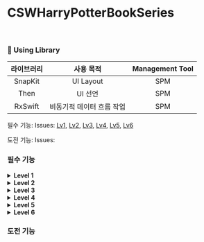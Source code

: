 # CSWHarryPotterBookSeries

<br>

### 📖 Using Library

라이브러리 | 사용 목적 | Management Tool
:---------:|:----------:|:---------:
SnapKit | UI Layout | SPM
Then | UI 선언 | SPM
RxSwift | 비동기적 데이터 흐름 작업 | SPM


필수 기능: Issues: [Lv1](https://github.com/nbcampMasterChapter3Team4/CSWHarryPotterBookSeries/issues/2), [Lv2](https://github.com/nbcampMasterChapter3Team4/CSWHarryPotterBookSeries/issues/3), [Lv3](https://github.com/nbcampMasterChapter3Team4/CSWHarryPotterBookSeries/issues/4), [Lv4](https://github.com/nbcampMasterChapter3Team4/CSWHarryPotterBookSeries/issues/5), [Lv5](https://github.com/nbcampMasterChapter3Team4/CSWHarryPotterBookSeries/issues/6), [Lv6](https://github.com/nbcampMasterChapter3Team4/CSWHarryPotterBookSeries/issues/7)

도전 기능: Issues: 

### 필수 기능
<details>
  <summary><b>Level 1</b></summary>
  <div markdown="1">
    <ul>
        <img width="100" src="https://github.com/user-attachments/assets/2fd59a87-e17b-4cf4-aa72-124c3b673b56" />
      <li>UILabel을 사용해서 책 제목을 표시하는 UILabel을 구현합니다.</li>
      <li>data.json파일에 있는 데이터 가져오기</li>
      <li>data.json에 있는 시리즈 전권에 대한 데이터 중 한 권 데이터를 UI에 표시합니다.</li>
      <li>전체 시리즈(총 7권) 중에 한 권의 데이터를 UI로 표시합니다.예를 들어 1권(시리즈 첫번째)인 경우 1, 3권(시리즈 세번째)인 경우 3을 표시합니다. </li>
      <li>Json 데이터에서 해리포터 시리즈 첫번째 제목인 Harry Potter and the Philosopher’s Stone 을 표시합니다.</li>
      <li>책 제목 밑에 시리즈 순서를 표시합니다. </li>
      <li>이후 도전 구현으로 해리포터 시리즈 7권의 책에 대해서 모두 확인할 수 있도록 구현합니다.</li>
      <li>지금 필수 구현에서는 하나의 숫자만 표시합니다.</li>
      <li>superView와 safeArea를 고려하여 제약 조건을 설정합니다.</li>
      <li>책 제목: leading, trailing = superView 로 부터 20 떨어지도록 세팅, top = safeArea 로 부터 10씩 떨어지도록 세팅</li>
      <li>시리즈 순서: leading, trailing = superView 로 부터 20 이상 떨어지도록 세팅, top = 책 제목으로부터 16 떨어지도록 세팅</li>
    </ul>
  </div>
</details>
<details>
  <summary><b>Level 2</b></summary>
  <div markdown="1">
    <ul>
      <img width="100" src="https://github.com/user-attachments/assets/625bafba-6053-4e97-a19d-c45ee0d113c2" />
      <li>책 정보 영역을UIStackView 를 최대한 사용해 이미지와 텍스트를 사진과 같이 구성해보세요.</li>
      <li>책 정보 영역은 이 영역을 의미합니다.</li>
      <img width="150" src="https://github.com/user-attachments/assets/103a6155-a68b-4db3-a638-17af4bd26e2b" />
      <li>DataService.loadBooks()를 통해 Json 데이터를 가지고 오기 실패한 경우 Alert 창으로 에러의 원인을 사용자에게 알립니다.</li>
      <li>책 표지 이미지 속성 width = 100, height : width 비율은 1:1.5, contentMode는 어떤걸로 하면 좋을지 고민해보세요.</li>
      <li>책 제목 속성 Font = 시스템 볼드체, 사이즈 20, 색상 black</li>
      <li>저자 속성 타이틀(*Author*) 속성, Font = 시스템 볼드체, 사이즈 16, 색상 black, 저자(*J. K. Rowling*) 속성, Font = 사이즈 18, 색상 darkGray</li>
      <li>출간일 속성 타이틀(*Released*) 속성, Font = 시스템 볼드체, 사이즈 14, 색상 black, 출간일(June 26, 1997) 속성, Font = 사이즈 14, 색상 gray, `1998-07-02` 형태로 되어있는 Json 데이터를 변형하여 `June 26, 1997` 형태로 표시</li>
      <li>페이지 속성 타이틀(Pages) 속성, Font = 시스템 볼드체, 사이즈 14, 색상 black, 페이지 수(223) 속성, Font = 사이즈 14, 색상 gray.</li>
      <li>저자, 출간일, 페이지 수 속성 타이틀(Author)과 저자(J. K. Rowling) 사이 간격 8, 타이틀(Released)과 출간일(June 26, 1997) 사이 간격 8, 타이틀(Pages)과 페이지 수(*223*) 사이 간격 8</li>
      <li>AutoLayout  leading, trailing = safeArea에서 5만큼씩 떨어지도록 세팅, 책 정보 영역이 시리즈 순서 영역 하단에 위치, 시리즈 순서는 하기의 사진을 의미합니다. 이 외의 다른 부분은 자유롭게 구현합니다.</li>
      <img width="65"src="https://github.com/user-attachments/assets/0fd20e2b-c99e-4216-ac7e-4f19e2d8a96f" />
    </ul>
  </div>
</details>

<details>
  <summary><b>Level 3</b></summary>
  <div markdown="1">
    <ul>
      <img width="100" src="https://github.com/user-attachments/assets/59f46511-30a1-460f-88b6-04fafb51e422" />
      <li>UIStackView 와 UILabel을 사용해서 Dedication과 Summary 를 우외 같이 구성해보세요.</li>
      <li>Dedication과 Summary 영역은 이 부분을 의미합니다.</li>
      <img width="150" src="https://github.com/user-attachments/assets/2e0150f3-a77f-41c8-8fa7-2feb7fa32fff" />
      <li>Dedication 속성: 타이틀(Dedication) 속성, Font = 시스템 볼드체, 사이즈 18, 색상 black, 헌정사 내용 속성 Font = 사이즈 14, 색상 darkGray</li>
      <li>Summary 속성 타이틀(Summary) 속성 Font = 시스템 볼드체, 사이즈 18, 색상 black, 요약 속성, Font = 사이즈 14, 색상 darkGray</li>
      <li>Autolayout: Dedication 영역 top = 책 정보 영역과 24 떨어져 있도록 세팅 leading, trailing = superView와 20씩 떨어지도록 세팅 타이틀(Dedication)과 헌정사(내용) 사이 간격 8</li>
      <li>Summary 영역 top = Dedication 영역과 24만큼 떨어져 있도록 세팅 leading, trailing = superView와 20씩 떨어지도록 세팅, 타이틀(Summary)과 요약(내용) 사이 간격 8</li>
    </ul>
  </div>
</details>

<details>
  <summary><b>Level 4</b></summary>
  <div markdown="1">
<aside>
🧑🏻‍💻 `UIScrollView` 를 추가하여 스크롤할 수 있도록 구현한 후 목차(Chapters)를 왼쪽과 같이 구성해보세요.

- **스크롤 속성**
    - 책 제목과 시리즈 순서는 화면 상단에 고정
        - ‘책 제목과 시리즈 순서’는 이 부분을 의미합니다.
            

![Image](https://github.com/user-attachments/assets/030686bf-8439-4395-a53f-b527703054e3)
            
   - 책 정보(책 표지, 책 제목, 저자, 출간일, 페이지수) 영역부터 목차(Chapters)까지 스크롤 가능하도록 구현
   - 스크롤 바가 보이지 않도록 구현
- 목차 속성
    - `UIScrollView` 안에 `UIStackView`를 추가하고 해당 `UIStackView`안에`UILabel` 추가하여 구현
        - 전체적인 포함 관계:
        `UIScrollView` 안에 `UIStackView` 안에 `UILabel`들어 있는 구조
    - 각 챕터 사이 간격은 8
    - 타이틀(*Chapters*) 속성
        - Font = 시스템 볼드체, 사이즈 18, 색상 black
    - 목차 속성
        - Font = 사이즈 14, 색상 darkGray
- **Autolayout**
    - 목차 영역의 `top` = Summary 영역과 24만큼 떨어져 있도록 세팅
    - `leading`, `trailing` = superView와 20씩 떨어지도록 세팅
    - 타이틀(*Chapters*)과 첫번째 챕터 사이 간격 8
</aside>
  </div>
</details>

<details>
  <summary><b>Level 5</b></summary>
  <div markdown="1">
<aside>
🧑🏻‍💻 Summary 접기/더보기 기능을 구현해보세요.

- 글자수가 450자 이상인 경우 `…` 말줄임표 표시 및 `더보기` 버튼 표시
    - 참고로, 2권(시리즈 두번째)의 요약 내용은 글자수가 450자 미만이므로 더보기 버튼이 표시되지 않아야 합니다.
- `더보기` 버튼을 누르면 요약 텍스트 전체가 표시되고 `더보기` 버튼은 `접기` 버튼으로 변경
- 더보기/접기 상태를 저장해 앱을 종료했다가 다시 실행했을 때에도 마지막 상태를 기억하여 표시
    - `더보기` 버튼을 눌러 Summary를 펼친 상태로 앱을 종료했다면, 앱을 다시 실행했을 때 펼쳐진 상태로 표시되어 있습니다.
    반대로 `접기`버튼을 눌러 접은 상태로 종료했다면 앱 종료 후 다시 실행했을 때 접은 상태로 표시되어 있습니다.
</aside>
  </div>
</details>

<details>
  <summary><b>Level 6</b></summary>
  <div markdown="1">
<aside>
🧑🏻‍💻 시리즈 전체(7권) 순서 중 원하는 권수의 책 정보를 볼 수 있도록 왼쪽과 같이 구현해보세요.

- 전체 데이터는 `data.json`에 있으며 시리즈 순서대로 데이터가 제공됩니다.
- 시리즈 순서 버튼을 누르면 아래 부분의 데이터가 업데이트 되어야 합니다.
    - 화면 상단에 있는 책 제목도 함께 변경
        
        ![Image](https://github.com/user-attachments/assets/07dd6b89-92c0-47ca-bfbd-6117de4cff18)
        
    - 책 정보 영역: 책표지 이미지, 책제목, 저자, 출간일, 페이지수
        

        ![Image](https://github.com/user-attachments/assets/b1f66b02-0551-426c-86d7-4f60712de4af)

        
    - 헌정사(Dedication)
        

        ![Image](https://github.com/user-attachments/assets/4c971356-d10f-4e6b-b307-1208fe9bed0c)

        
    - 요약(Summary)
        

        ![Image](https://github.com/user-attachments/assets/de1f7954-12cb-4eac-bc96-ffaede620a24)

        
    - 목차(Chapters)
        

        ![Image](https://github.com/user-attachments/assets/49cad509-f1b2-4701-9d97-ea87633482f2)

        
- level 5에서 시리즈 권별로 더보기/접기 상태를 저장하는 기능을 잘 구현했다면, 각 시리즈 권별 마지막 더보기/접기 상태를 기억하고 있어야 합니다.
    - ‘시리즈 순서’는 이 view를 의미합니다.

        ![Image](https://github.com/user-attachments/assets/e7ae78a5-05e7-44c1-bae9-b00fea479c84)

</aside>

  </div>
</details>

### 도전 기능
